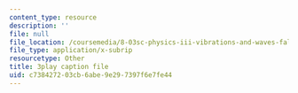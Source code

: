 ```yaml
---
content_type: resource
description: ''
file: null
file_location: /coursemedia/8-03sc-physics-iii-vibrations-and-waves-fall-2016/c738427203cb6abe9e297397f6e7fe44_T2n6fVybLcU.srt
file_type: application/x-subrip
resourcetype: Other
title: 3play caption file
uid: c7384272-03cb-6abe-9e29-7397f6e7fe44
---
```

